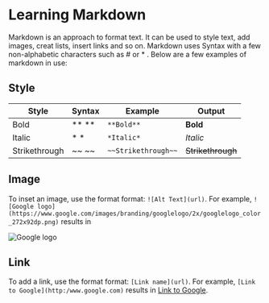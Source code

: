 # Learning Markdown

Markdown is an approach to format text. It can be used to style text, add images, creat lists, insert links and so on. Markdown uses Syntax with a few non-alphabetic characters such as # or * . Below are a few examples of markdown in use:

## Style
Style | Syntax | Example | Output
----- | ------ | ------- | ------
Bold  | ** **  | `**Bold**`| **Bold**
Italic|  * *   | `*Italic*`| *Italic*
Strikethrough|~~ ~~	|`~~Strikethrough~~`|~~Strikethrough~~

## Image
To inset an image, use the format format: `![Alt Text](url)`. For example, `![Google logo](https://www.google.com/images/branding/googlelogo/2x/googlelogo_color_272x92dp.png)` results in

![Google logo](https://www.google.com/images/branding/googlelogo/2x/googlelogo_color_272x92dp.png)


## Link
To add a link, use the format format: `[Link name](url)`. For example, `[Link to Google](http:/www.google.com)` results in [Link to Google](http:/www.google.com).
